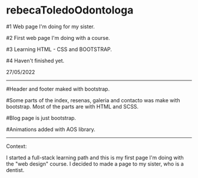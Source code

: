 # rebecaToledoOdontologa

#1 Web page I'm doing for my sister.

#2 First web page I'm doing with a course.

#3 Learning HTML - CSS and BOOTSTRAP.

#4 Haven't finished yet.

27/05/2022

--------------------------------------------------------------------------------------

#Header and footer maked with bootstrap.

#Some parts of the index, resenas, galeria and contacto was make with bootstrap. Most of the parts are with HTML and SCSS.

#Blog page is just bootstrap.

#Animations added with AOS library.

---------------------------------------------------------------------------------------

Context:

I started a full-stack learning path and this is my first page I'm doing with the "web design" course.
I decided to made a page to my sister, who is a dentist.
